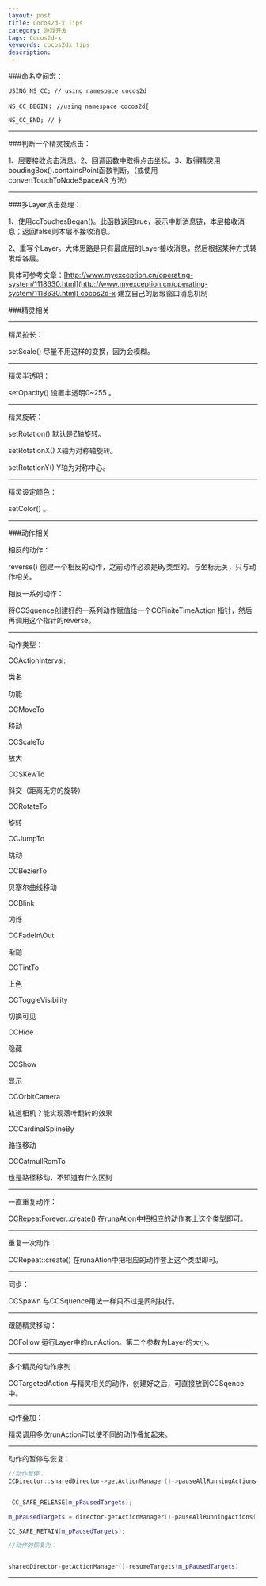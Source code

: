```yaml
---
layout: post  
title: Cocos2d-x Tips
category: 游戏开发  
tags: Cocos2d-x 
keywords: cocos2dx tips 
description:   
---
```



###命名空间宏：
```
USING_NS_CC; // using namespace cocos2d

NS_CC_BEGIN； //using namespace cocos2d{

NS_CC_END; // }

```


* * *



###判断一个精灵被点击：

1、层要接收点击消息。2、回调函数中取得点击坐标。3、取得精灵用boudingBox().containsPoint函数判断。（或使用 convertTouchToNodeSpaceAR 方法）



* * *



###多Layer点击处理：

1、使用ccTouchesBegan()。此函数返回true，表示中断消息链，本层接收消息；返回false则本层不接收消息。

2、重写个Layer。大体思路是只有最底层的Layer接收消息，然后根据某种方式转发给各层。

具体可参考文章：[http://www.myexception.cn/operating-system/1118630.html](http://www.myexception.cn/operating-system/1118630.html) cocos2d-x 建立自己的层级窗口消息机制


###精灵相关
* * *

精灵拉长：

setScale() 尽量不用这样的变换，因为会模糊。



* * *



精灵半透明：

setOpacity() 设置半透明0~255 。



* * *



精灵旋转：

setRotation() 默认是Z轴旋转。

setRotationX() X轴为对称轴旋转。

setRotationY() Y轴为对称中心。



* * *



精灵设定颜色：

setColor() 。



* * *

###动作相关

相反的动作：

reverse() 创建一个相反的动作，之前动作必须是By类型的。与坐标无关，只与动作相关。

相反一系列动作：

将CCSquence创建好的一系列动作赋值给一个CCFiniteTimeAction 指针，然后再调用这个指针的reverse。



* * *




动作类型：

CCActionInterval:








类名

功能




CCMoveTo

移动




CCScaleTo

放大




CCSKewTo

斜交（距离无穷的旋转）




CCRotateTo

旋转




CCJumpTo

跳动




CCBezierTo

贝塞尔曲线移动




CCBlink

闪烁




CCFadeIn\Out

渐隐




CCTintTo

上色




CCToggleVisibility

切换可见




CCHide

隐藏




CCShow

显示




CCOrbitCamera

轨道相机？能实现落叶翻转的效果




CCCardinalSplineBy

路径移动




CCCatmullRomTo

也是路径移动，不知道有什么区别










* * *



一直重复动作：

CCRepeatForever::create() 在runaAtion中把相应的动作套上这个类型即可。



* * *



重复一次动作：

CCRepeat::create() 在runaAtion中把相应的动作套上这个类型即可。



* * *



同步：

CCSpawn 与CCSquence用法一样只不过是同时执行。



* * *



跟随精灵移动：

CCFollow 运行Layer中的runAction。第二个参数为Layer的大小。



* * *



多个精灵的动作序列：

CCTargetedAction 与精灵相关的动作，创建好之后，可直接放到CCSqence中。



* * *



动作叠加：

精灵调用多次runAction可以使不同的动作叠加起来。



* * *



动作的暂停与恢复：


```C++
//动作暂停：
CCDirector::sharedDirector->getActionManager()->pauseAllRunningActions() /*即可暂停所有动作，返回值为一个CCSet* 要将其存入m_pPausedTargets中。使用时可参照：*/


 CC_SAFE_RELEASE(m_pPausedTargets);

m_pPausedTargets = director-getActionManager()-pauseAllRunningActions();

CC_SAFE_RETAIN(m_pPausedTargets);

//动作的恢复为：


sharedDirector-getActionManager()-resumeTargets(m_pPausedTargets)
```


---